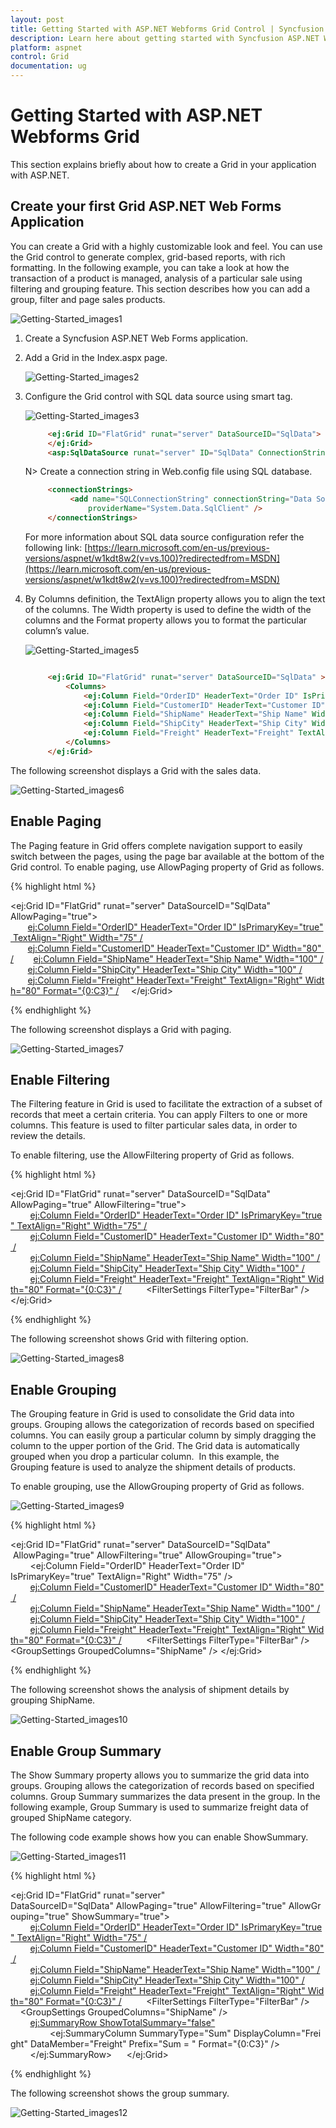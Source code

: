 ```yaml
---
layout: post
title: Getting Started with ASP.NET Webforms Grid Control | Syncfusion
description: Learn here about getting started with Syncfusion ASP.NET Webforms Grid Control, its elements, and more.
platform: aspnet
control: Grid
documentation: ug
---
```


# Getting Started with ASP.NET Webforms Grid

This section explains briefly about how to create a Grid in your application with ASP.NET.

## Create your first Grid ASP.NET Web Forms Application

You can create a Grid with a highly customizable look and feel. You can use the Grid control to generate complex, grid-based reports, with rich formatting. In the following example, you can take a look at how the transaction of a product is managed, analysis of a particular sale using filtering and grouping feature. This section describes how you can add a group, filter and page sales products.



![Getting-Started_images1](Getting-Started_images/Getting-Started_img1.png)



1. Create a Syncfusion ASP.NET Web Forms application.
2. Add a Grid in the Index.aspx page. 

   ![Getting-Started_images2](Getting-Started_images/Getting-Started_img2.png)

3. Configure the Grid control with SQL data source using smart tag.

   ![Getting-Started_images3](Getting-Started_images/Getting-Started_img3.png)


   ~~~ html
		<ej:Grid ID="FlatGrid" runat="server" DataSourceID="SqlData">
		</ej:Grid>
		<asp:SqlDataSource runat="server" ID="SqlData" ConnectionString="<%$ ConnectionStrings:SQLConnectionString %>" SelectCommand="SELECT * FROM [Orders]"></asp:SqlDataSource>
   ~~~
   
   N> Create a connection string in Web.config file using SQL database.

   ~~~ html
		<connectionStrings>
			 <add name="SQLConnectionString" connectionString="Data Source=(LocalDB)\V11.0;AttachDbFilename=|DataDirectory|\NORTHWND.MDF; Integrated Security=True"  
				 providerName="System.Data.SqlClient" />
		</connectionStrings>

   ~~~
   
   For more information about SQL data source configuration refer the following link: [https://learn.microsoft.com/en-us/previous-versions/aspnet/w1kdt8w2(v=vs.100)?redirectedfrom=MSDN](https://learn.microsoft.com/en-us/previous-versions/aspnet/w1kdt8w2(v=vs.100)?redirectedfrom=MSDN)

4. By Columns definition, the TextAlign property allows you to align the text of the columns. The Width property is used to define the width of the columns and the Format property allows you to format the particular column’s value.

   ![Getting-Started_images5](Getting-Started_images/Getting-Started_img5.png) 

   ~~~ html

		<ej:Grid ID="FlatGrid" runat="server" DataSourceID="SqlData" >
		    <Columns>
		        <ej:Column Field="OrderID" HeaderText="Order ID" IsPrimaryKey="True" TextAlign="Right" Width="75" />
		        <ej:Column Field="CustomerID" HeaderText="Customer ID" Width="80" />
		        <ej:Column Field="ShipName" HeaderText="Ship Name" Width="100" />
		        <ej:Column Field="ShipCity" HeaderText="Ship City" Width="100" />
		        <ej:Column Field="Freight" HeaderText="Freight" TextAlign="Right" Width="80" Format="{0:C3}" /> 
		    </Columns>
		</ej:Grid>

   ~~~

The following screenshot displays a Grid with the sales data.



![Getting-Started_images6](Getting-Started_images/Getting-Started_img6.png) 



## Enable Paging

The Paging feature in Grid offers complete navigation support to easily switch between the pages, using the page bar available at the bottom of the Grid control. To enable paging, use AllowPaging property of Grid as follows.


{% highlight html %}

<ej:Grid ID="FlatGrid" runat="server" DataSourceID="SqlData" AllowPaging="true">
    <Columns>
       <ej:Column Field="OrderID" HeaderText="Order ID" IsPrimaryKey="true" TextAlign="Right" Width="75" />
       <ej:Column Field="CustomerID" HeaderText="Customer ID" Width="80" />
       <ej:Column Field="ShipName" HeaderText="Ship Name" Width="100" />
       <ej:Column Field="ShipCity" HeaderText="Ship City" Width="100" />
       <ej:Column Field="Freight" HeaderText="Freight" TextAlign="Right" Width="80" Format="{0:C3}" />
    </Columns>
</ej:Grid>

{% endhighlight %}


The following screenshot displays a Grid with paging.



![Getting-Started_images7](Getting-Started_images/Getting-Started_img7.jpeg)



## Enable Filtering

The Filtering feature in Grid is used to facilitate the extraction of a subset of records that meet a certain criteria. You can apply Filters to one or more columns. This feature is used to filter particular sales data, in order to review the details.

To enable filtering, use the AllowFiltering property of Grid as follows.

{% highlight html %}

<ej:Grid ID="FlatGrid" runat="server" DataSourceID="SqlData" AllowPaging="true" AllowFiltering="true">
    <Columns>
        <ej:Column Field="OrderID" HeaderText="Order ID" IsPrimaryKey="true" TextAlign="Right" Width="75" />
        <ej:Column Field="CustomerID" HeaderText="Customer ID" Width="80" />
        <ej:Column Field="ShipName" HeaderText="Ship Name" Width="100" />
        <ej:Column Field="ShipCity" HeaderText="Ship City" Width="100" />
        <ej:Column Field="Freight" HeaderText="Freight" TextAlign="Right" Width="80" Format="{0:C3}" />
    </Columns>
    <FilterSettings FilterType="FilterBar" />
</ej:Grid>

{% endhighlight  %}



The following screenshot shows Grid with filtering option.


![Getting-Started_images8](Getting-Started_images/Getting-Started_img8.jpeg)



## Enable Grouping

The Grouping feature in Grid is used to consolidate the Grid data into groups. Grouping allows the categorization of records based on specified columns. You can easily group a particular column by simply dragging the column to the upper portion of the Grid. The Grid data is automatically grouped when you drop a particular column.  In this example, the Grouping feature is used to analyze the shipment details of products.

To enable grouping, use the AllowGrouping property of Grid as follows.



![Getting-Started_images9](Getting-Started_images/Getting-Started_img9.png) 



{% highlight html %}

<ej:Grid ID="FlatGrid" runat="server" DataSourceID="SqlData"
         AllowPaging="true" AllowFiltering="true" AllowGrouping="true">
    <Columns>
        <ej:Column Field="OrderID" HeaderText="Order ID" 
            IsPrimaryKey="true" TextAlign="Right" Width="75" />
        <ej:Column Field="CustomerID" HeaderText="Customer ID" Width="80" />
        <ej:Column Field="ShipName" HeaderText="Ship Name" Width="100" />
        <ej:Column Field="ShipCity" HeaderText="Ship City" Width="100" />
        <ej:Column Field="Freight" HeaderText="Freight" TextAlign="Right" Width="80" Format="{0:C3}" />
    </Columns>
    <FilterSettings FilterType="FilterBar" />
    <GroupSettings GroupedColumns="ShipName" />
</ej:Grid>

{% endhighlight %}



The following screenshot shows the analysis of shipment details by grouping ShipName.


![Getting-Started_images10](Getting-Started_images/Getting-Started_img10.png)



## Enable Group Summary

The Show Summary property allows you to summarize the grid data into groups. Grouping allows the categorization of records based on specified columns. Group Summary summarizes the data present in the group. In the following example, Group Summary is used to summarize freight data of grouped ShipName category.

The following code example shows how you can enable ShowSummary.



![Getting-Started_images11](Getting-Started_images/Getting-Started_img11.png)


{% highlight html %}

<ej:Grid ID="FlatGrid" runat="server" DataSourceID="SqlData" AllowPaging="true" AllowFiltering="true" AllowGrouping="true" ShowSummary="true">
    <Columns>
        <ej:Column Field="OrderID" HeaderText="Order ID" IsPrimaryKey="true" TextAlign="Right" Width="75" />
        <ej:Column Field="CustomerID" HeaderText="Customer ID" Width="80" />
        <ej:Column Field="ShipName" HeaderText="Ship Name" Width="100" />
        <ej:Column Field="ShipCity" HeaderText="Ship City" Width="100" />
        <ej:Column Field="Freight" HeaderText="Freight" TextAlign="Right" Width="80" Format="{0:C3}" />
    </Columns>
    <FilterSettings FilterType="FilterBar" />
    <GroupSettings GroupedColumns="ShipName" />
    <SummaryRows>
        <ej:SummaryRow ShowTotalSummary="false">
            <SummaryColumn>
                <ej:SummaryColumn SummaryType="Sum" DisplayColumn="Freight" DataMember="Freight" Prefix="Sum = " Format="{0:C3}" />
            </SummaryColumn>
        </ej:SummaryRow>
    </SummaryRows>
</ej:Grid>

{% endhighlight %}


The following screenshot shows the group summary.

![Getting-Started_images12](Getting-Started_images/Getting-Started_img12.png) 